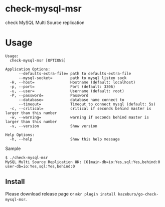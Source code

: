 # check-mysql-msr

check MySQL Multi Source replication

# Usage

```
Usage:
  check-mysql-msr [OPTIONS]

Application Options:
      --defaults-extra-file= path to defaults-extra-file
      --mysql-socket=        path to mysql listen sock
  -H, --host=                Hostname (default: localhost)
  -p, --port=                Port (default: 3306)
  -u, --user=                Username (default: root)
  -P, --password=            Password
      --database=            database name connect to
      --timeout=             Timeout to connect mysql (default: 5s)
  -c, --critical=            critical if seconds behind master is larger than this number
  -w, --warning=             warning if seconds behind master is larger than this number
  -v, --version              Show version

Help Options:
  -h, --help                 Show this help message
```

Sample

```
$ ./check-mysql-msr
MySQL Multi Source Replication OK: [O]main-db=io:Yes,sql:Yes,behind:0 user-db=io:Yes,sql:Yes,behind:0 
```


## Install

Please download release page or `mkr plugin install kazeburo/go-check-mysql-msr`.